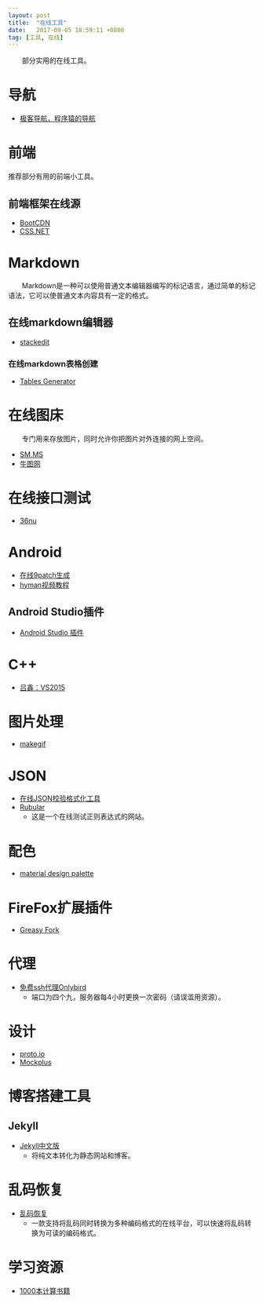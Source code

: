 ```yaml
---
layout: post
title:  "在线工具"
date:   2017-09-05 18:59:11 +0800
tag: [工具, 在线]
---
```


　　部分实用的在线工具。

# 导航

 - [极客导航，程序猿的导航](http://www.jikedaohang.com/)

# 前端

  推荐部分有用的前端小工具。

## 前端框架在线源

 - [BootCDN](http://www.bootcdn.cn/)
 - [CSS.NET](https://www.css.net/)

# Markdown

　　Markdown是一种可以使用普通文本编辑器编写的标记语言，通过简单的标记语法，它可以使普通文本内容具有一定的格式。

## 在线markdown编辑器

 - [stackedit](https://stackedit.io/editor#)

### 在线markdown表格创建

 - [Tables Generator](http://www.tablesgenerator.com/latex_tables)
 
# 在线图床

　　专门用来存放图片，同时允许你把图片对外连接的网上空间。

 - [SM.MS](https://sm.ms/) 
 - [牛图网](http://niupic.com/)

# 在线接口测试

 - [36nu](https://www.36nu.com/apiTest)
 
# Android 

 - [在线9patch生成](http://romannurik.github.io/AndroidAssetStudio/nine-patches.html)
 - [hyman视频教程](http://www.imooc.com/u/320852/courses?sort=publish)

## Android Studio插件

 - [Android Studio 插件](https://ydmmocoo.github.io/)

# C++

 - [吕鑫：VS2015](https://ke.qq.com/course/99398#term_id=100102505&amp;&amp;&amp;ADSESSION=1457692748&amp;ADTAG=CLIENT.QQ.5457_.0&amp;ADPUBNO=26551)

# 图片处理

 - [makegif](http://makeagif.com/)

# JSON

 - [在线JSON校验格式化工具](http://www.bejson.com/)
 - [Rubular](http://www.rubular.com/)
     - 这是一个在线测试正则表达式的网站。
 
# 配色

 - [ material design palette](https://www.materialpalette.com/)
 
# FireFox扩展插件

 - [Greasy Fork](https://greasyfork.org/)

# 代理

 - [免费ssh代理Onlybird](http://blog.onlybird.com/getfreessh)
     - 端口为四个九，服务器每4小时更换一次密码（请误滥用资源）。 

# 设计

 - [proto.io](https://proto.io/)
 - [Mockplus](https://www.mockplus.cn/)

# 博客搭建工具

## Jekyll

 - [Jekyll中文版](https://www.jekyll.com.cn/)
     - 将纯文本转化为静态网站和博客。

# 乱码恢复

 - [乱码恢复](http://www.mytju.com/classcode/tools/messyCodeRecover.asp)
     - 一款支持将乱码同时转换为多种编码格式的在线平台，可以快速将乱码转换为可读的编码格式。

# 学习资源

 - [1000本计算书籍](http://vdisk.weibo.com/u/5290093531)